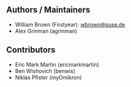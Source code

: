 ## Authors / Maintainers

* William Brown (Firstyear): wbrown@suse.de
* Alex Grinman (agrinman)

## Contributors

* Eric Mark Martin (ericmarkmartin)
* Ben Wishovich (benwis)
* Niklas Pfister (myOmikron)
